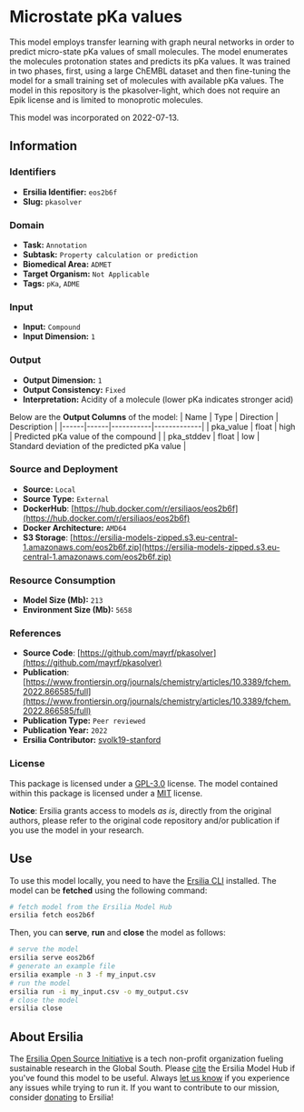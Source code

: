 # Microstate pKa values

This model employs transfer learning with graph neural networks in order to predict micro-state pKa values of small molecules. The model enumerates the molecules protonation states and predicts its pKa values. It was trained in two phases, first, using a large ChEMBL dataset and then fine-tuning the model for a small training set of molecules with available pKa values. The model in this repository is the pkasolver-light, which does not require an Epik license and is limited to monoprotic molecules.

This model was incorporated on 2022-07-13.

## Information
### Identifiers
- **Ersilia Identifier:** `eos2b6f`
- **Slug:** `pkasolver`

### Domain
- **Task:** `Annotation`
- **Subtask:** `Property calculation or prediction`
- **Biomedical Area:** `ADMET`
- **Target Organism:** `Not Applicable`
- **Tags:** `pKa`, `ADME`

### Input
- **Input:** `Compound`
- **Input Dimension:** `1`

### Output
- **Output Dimension:** `1`
- **Output Consistency:** `Fixed`
- **Interpretation:** Acidity of a molecule (lower pKa indicates stronger acid)

Below are the **Output Columns** of the model:
| Name | Type | Direction | Description |
|------|------|-----------|-------------|
| pka_value | float | high | Predicted pKa value of the compound |
| pka_stddev | float | low | Standard deviation of the predicted pKa value |


### Source and Deployment
- **Source:** `Local`
- **Source Type:** `External`
- **DockerHub**: [https://hub.docker.com/r/ersiliaos/eos2b6f](https://hub.docker.com/r/ersiliaos/eos2b6f)
- **Docker Architecture:** `AMD64`
- **S3 Storage**: [https://ersilia-models-zipped.s3.eu-central-1.amazonaws.com/eos2b6f.zip](https://ersilia-models-zipped.s3.eu-central-1.amazonaws.com/eos2b6f.zip)

### Resource Consumption
- **Model Size (Mb):** `213`
- **Environment Size (Mb):** `5658`


### References
- **Source Code**: [https://github.com/mayrf/pkasolver](https://github.com/mayrf/pkasolver)
- **Publication**: [https://www.frontiersin.org/journals/chemistry/articles/10.3389/fchem.2022.866585/full](https://www.frontiersin.org/journals/chemistry/articles/10.3389/fchem.2022.866585/full)
- **Publication Type:** `Peer reviewed`
- **Publication Year:** `2022`
- **Ersilia Contributor:** [svolk19-stanford ](https://github.com/svolk19-stanford )

### License
This package is licensed under a [GPL-3.0](https://github.com/ersilia-os/ersilia/blob/master/LICENSE) license. The model contained within this package is licensed under a [MIT](LICENSE) license.

**Notice**: Ersilia grants access to models _as is_, directly from the original authors, please refer to the original code repository and/or publication if you use the model in your research.


## Use
To use this model locally, you need to have the [Ersilia CLI](https://github.com/ersilia-os/ersilia) installed.
The model can be **fetched** using the following command:
```bash
# fetch model from the Ersilia Model Hub
ersilia fetch eos2b6f
```
Then, you can **serve**, **run** and **close** the model as follows:
```bash
# serve the model
ersilia serve eos2b6f
# generate an example file
ersilia example -n 3 -f my_input.csv
# run the model
ersilia run -i my_input.csv -o my_output.csv
# close the model
ersilia close
```

## About Ersilia
The [Ersilia Open Source Initiative](https://ersilia.io) is a tech non-profit organization fueling sustainable research in the Global South.
Please [cite](https://github.com/ersilia-os/ersilia/blob/master/CITATION.cff) the Ersilia Model Hub if you've found this model to be useful. Always [let us know](https://github.com/ersilia-os/ersilia/issues) if you experience any issues while trying to run it.
If you want to contribute to our mission, consider [donating](https://www.ersilia.io/donate) to Ersilia!

